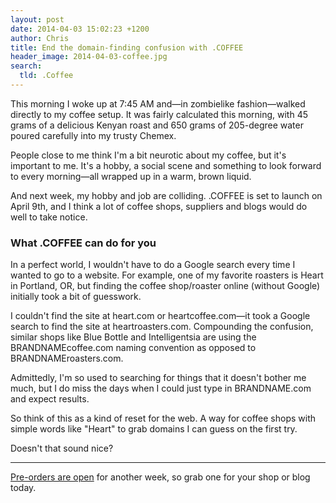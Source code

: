 ```yaml
---
layout: post
date: 2014-04-03 15:02:23 +1200
author: Chris
title: End the domain-finding confusion with .COFFEE
header_image: 2014-04-03-coffee.jpg
search:
  tld: .Coffee
---
```


<!-- excerpt -->

This morning I woke up at 7:45 AM and—in zombielike fashion—walked directly to my coffee setup. It was fairly calculated this morning, with 45 grams of a delicious Kenyan roast and 650 grams of 205-degree water poured carefully into my trusty Chemex. 

People close to me think I'm a bit neurotic about my coffee, but it's important to me. It's a hobby, a social scene and something to look forward to every morning—all wrapped up in a warm, brown liquid.

And next week, my hobby and job are colliding. .COFFEE is set to launch on April 9th, and I think a lot of coffee shops, suppliers and blogs would do well to take notice.

<!-- /excerpt -->

### What .COFFEE can do for you

In a perfect world, I wouldn't have to do a Google search every time I wanted to go to a website. For example, one of my favorite roasters is Heart in Portland, OR, but finding the coffee shop/roaster online (without Google) initially took a bit of guesswork. 

I couldn't find the site at heart.com or heartcoffee.com—it took a Google search to find the site at heartroasters.com. Compounding the confusion, similar shops like Blue Bottle and Intelligentsia are using the BRANDNAMEcoffee.com naming convention as opposed to BRANDNAMEroasters.com.

Admittedly, I'm so used to searching for things that it doesn't bother me much, but I do miss the days when I could just type in BRANDNAME.com and expect results.

So think of this as a kind of reset for the web. A way for coffee shops with simple words like "Heart" to grab domains I can guess on the first try. 

Doesn't that sound nice?

***

[Pre-orders are open](https://iwantmyname.com/domains/dot-coffee) for another week, so grab one for your shop or blog today.